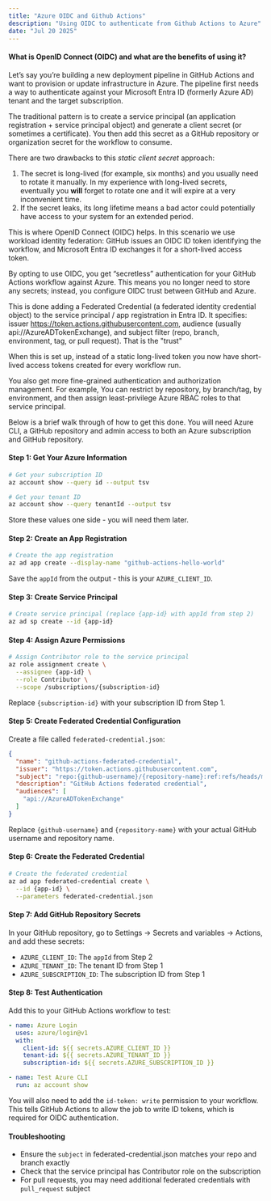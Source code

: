 ```yaml
---
title: "Azure OIDC and Github Actions"
description: "Using OIDC to authenticate from Github Actions to Azure"
date: "Jul 20 2025"
---
```


#### What is OpenID Connect (OIDC) and what are the benefits of using it? 

Let’s say you’re building a new deployment pipeline in GitHub Actions and want to provision or update infrastructure in Azure. The pipeline first needs a way to authenticate against your Microsoft Entra ID (formerly Azure AD) tenant and the target subscription.

The traditional pattern is to create a service principal (an application registration + service principal object) and generate a client secret (or sometimes a certificate). You then add this secret as a GitHub repository or organization secret for the workflow to consume.

There are two drawbacks to this *static client secret* approach:

1. The secret is long-lived (for example, six months) and you usually need to rotate it manually. In my experience with long-lived secrets, eventually you **will** forget to rotate one and it will expire at a very inconvenient time.
2. If the secret leaks, its long lifetime means a bad actor could potentially have access to your system for an extended period.

This is where OpenID Connect (OIDC) helps. In this scenario we use workload identity federation: GitHub issues an OIDC ID token identifying the workflow, and Microsoft Entra ID exchanges it for a short-lived access token.

By opting to use OIDC, you get “secretless” authentication for your GitHub Actions workflow against Azure. This means you no longer need to store any secrets; instead, you configure OIDC trust between GitHub and Azure. 

This is done adding a Federated Credential (a federated identity credential object) to the service principal / app registration in Entra ID. It specifies: issuer https://token.actions.githubusercontent.com, audience (usually api://AzureADTokenExchange), and subject filter (repo, branch, environment, tag, or pull request). That is the "trust"

When this is set up, instead of a static long-lived token you now have short-lived access tokens created for every workflow run. 

You also get more fine-grained authentication and authorization management. For example, You can restrict by repository, by branch/tag, by environment, and then assign least-privilege Azure RBAC roles to that service principal.

Below is a brief walk through of how to get this done. 
You will need Azure CLI, a GitHub repository and admin access to both an Azure subscription and GitHub repository.

#### Step 1: Get Your Azure Information

```bash
# Get your subscription ID
az account show --query id --output tsv

# Get your tenant ID
az account show --query tenantId --output tsv
```
Store these values one side - you will need them later.

#### Step 2: Create an App Registration

```bash
# Create the app registration
az ad app create --display-name "github-actions-hello-world"
```

Save the `appId` from the output - this is your `AZURE_CLIENT_ID`.

#### Step 3: Create Service Principal

```bash
# Create service principal (replace {app-id} with appId from step 2)
az ad sp create --id {app-id}
```

#### Step 4: Assign Azure Permissions

```bash
# Assign Contributor role to the service principal
az role assignment create \
  --assignee {app-id} \
  --role Contributor \
  --scope /subscriptions/{subscription-id}
```
Replace `{subscription-id}` with your subscription ID from Step 1.

#### Step 5: Create Federated Credential Configuration

Create a file called `federated-credential.json`:

```json
{
  "name": "github-actions-federated-credential",
  "issuer": "https://token.actions.githubusercontent.com",
  "subject": "repo:{github-username}/{repository-name}:ref:refs/heads/main",
  "description": "GitHub Actions federated credential",
  "audiences": [
    "api://AzureADTokenExchange"
  ]
}
```
Replace `{github-username}` and `{repository-name}` with your actual GitHub username and repository name.

#### Step 6: Create the Federated Credential

```bash
# Create the federated credential
az ad app federated-credential create \
  --id {app-id} \
  --parameters federated-credential.json
```

#### Step 7: Add GitHub Repository Secrets

In your GitHub repository, go to Settings → Secrets and variables → Actions, and add these secrets:

- `AZURE_CLIENT_ID`: The `appId` from Step 2
- `AZURE_TENANT_ID`: The tenant ID from Step 1  
- `AZURE_SUBSCRIPTION_ID`: The subscription ID from Step 1

#### Step 8: Test Authentication

Add this to your GitHub Actions workflow to test:

```yaml
- name: Azure Login
  uses: azure/login@v1
  with:
    client-id: ${{ secrets.AZURE_CLIENT_ID }}
    tenant-id: ${{ secrets.AZURE_TENANT_ID }}
    subscription-id: ${{ secrets.AZURE_SUBSCRIPTION_ID }}

- name: Test Azure CLI
  run: az account show
```

You will also need to add the `id-token: write` permission to your workflow. This tells GitHub Actions to allow the job to write ID tokens, which is required for OIDC authentication.

#### Troubleshooting

- Ensure the `subject` in federated-credential.json matches your repo and branch exactly
- Check that the service principal has Contributor role on the subscription
- For pull requests, you may need additional federated credentials with `pull_request` subject

